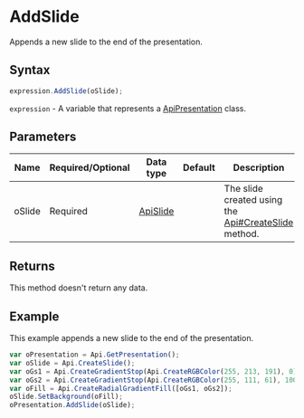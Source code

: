 # AddSlide

Appends a new slide to the end of the presentation.

## Syntax

```javascript
expression.AddSlide(oSlide);
```

`expression` - A variable that represents a [ApiPresentation](../ApiPresentation.md) class.

## Parameters

| **Name** | **Required/Optional** | **Data type** | **Default** | **Description** |
| ------------- | ------------- | ------------- | ------------- | ------------- |
| oSlide | Required | [ApiSlide](../../ApiSlide/ApiSlide.md) |  | The slide created using the [Api#CreateSlide](../../Api/Methods/CreateSlide.md) method. |

## Returns

This method doesn't return any data.

## Example

This example appends a new slide to the end of the presentation.

```javascript editor-
var oPresentation = Api.GetPresentation();
var oSlide = Api.CreateSlide();
var oGs1 = Api.CreateGradientStop(Api.CreateRGBColor(255, 213, 191), 0);
var oGs2 = Api.CreateGradientStop(Api.CreateRGBColor(255, 111, 61), 100000);
var oFill = Api.CreateRadialGradientFill([oGs1, oGs2]);
oSlide.SetBackground(oFill);
oPresentation.AddSlide(oSlide);
```
